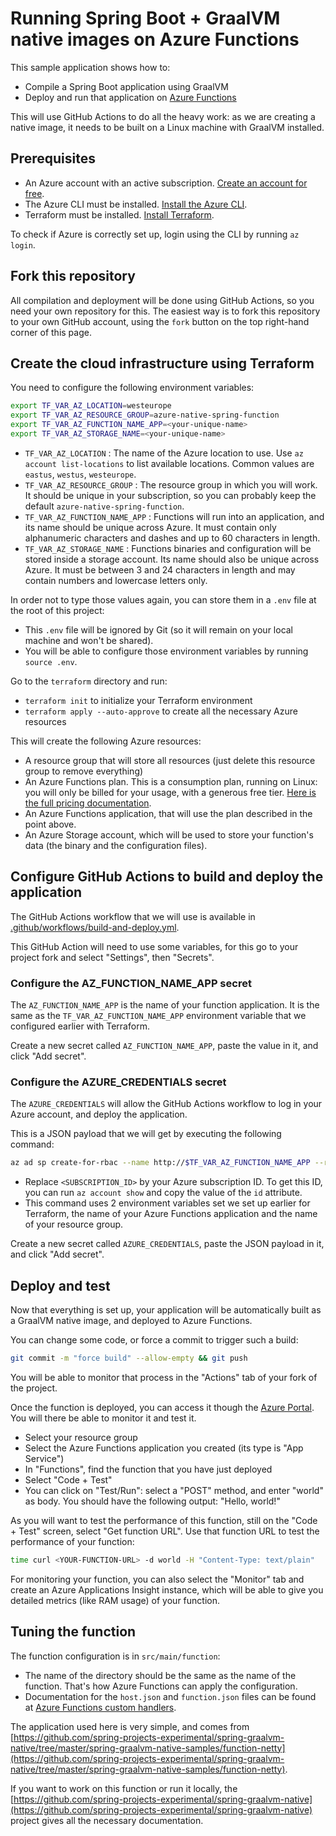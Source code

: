 # Running Spring Boot + GraalVM native images on Azure Functions

This sample application shows how to:

- Compile a Spring Boot application using GraalVM
- Deploy and run that application on [Azure Functions](https://docs.microsoft.com/azure/azure-functions/?WT.mc_id=java-0000-judubois)

This will use GitHub Actions to do all the heavy work: as we are creating a native image, it needs to be built on a Linux machine with GraalVM installed.

## Prerequisites

- An Azure account with an active subscription. [Create an account for free](https://azure.microsoft.com/free/?WT.mc_id=java-0000-judubois).
- The Azure CLI must be installed. [Install the Azure CLI](https://docs.microsoft.com/cli/azure/install-azure-cli/?WT.mc_id=java-0000-judubois).
- Terraform must be installed. [Install Terraform](https://www.terraform.io/).

To check if Azure is correctly set up, login using the CLI by running `az login`.

## Fork this repository

All compilation and deployment will be done using GitHub Actions, so you need your own repository for this.
The easiest way is to fork this repository to your own GitHub account, using the `fork` button on the top right-hand corner of this page.

## Create the cloud infrastructure using Terraform

You need to configure the following environment variables:

```bash
export TF_VAR_AZ_LOCATION=westeurope
export TF_VAR_AZ_RESOURCE_GROUP=azure-native-spring-function
export TF_VAR_AZ_FUNCTION_NAME_APP=<your-unique-name>
export TF_VAR_AZ_STORAGE_NAME=<your-unique-name>
```

- `TF_VAR_AZ_LOCATION` : The name of the Azure location to use. Use `az account list-locations` to list available locations. Common values are `eastus`, `westus`, `westeurope`.
- `TF_VAR_AZ_RESOURCE_GROUP` : The resource group in which you will work. It should be unique in your subscription, so you can probably keep the default `azure-native-spring-function`.
- `TF_VAR_AZ_FUNCTION_NAME_APP` : Functions will run into an application, and its name should be unique across Azure. It must contain only alphanumeric characters and dashes and up to 60 characters in length.
- `TF_VAR_AZ_STORAGE_NAME` : Functions binaries and configuration will be stored inside a storage account. Its name should also be unique across Azure. It must be between 3 and 24 characters in length and may contain numbers and lowercase letters only.

In order not to type those values again, you can store them in a `.env` file at the root of this project:

- This `.env` file will be ignored by Git (so it will remain on your local machine and won't be shared).
- You will be able to configure those environment variables by running `source .env`.

Go to the `terraform` directory and run:

- `terraform init` to initialize your Terraform environment
- `terraform apply --auto-approve` to create all the necessary Azure resources

This will create the following Azure resources:

- A resource group that will store all resources (just delete this resource group to remove everything)
- An Azure Functions plan. This is a consumption plan, running on Linux: you will only be billed for your usage, with a generous free tier.
[Here is the full pricing documentation](https://azure.microsoft.com/pricing/details/functions/?WT.mc_id=java-0000-judubois).
- An Azure Functions application, that will use the plan described in the point above.
- An Azure Storage account, which will be used to store your function's data (the binary and the configuration files).

## Configure GitHub Actions to build and deploy the application

The GitHub Actions workflow that we will use is available in [.github/workflows/build-and-deploy.yml](.github/workflows/build-and-deploy.yml).

This GitHub Action will need to use some variables, for this go to your project fork and select "Settings", then "Secrets".

### Configure the AZ_FUNCTION_NAME_APP secret

The `AZ_FUNCTION_NAME_APP` is the name of your function application. It is the same as the `TF_VAR_AZ_FUNCTION_NAME_APP`
environment variable that we configured earlier with Terraform.

Create a new secret called `AZ_FUNCTION_NAME_APP`, paste the value in it, and click "Add secret".

### Configure the AZURE_CREDENTIALS secret

The `AZURE_CREDENTIALS` will allow the GitHub Actions workflow to log in your Azure account, and deploy the application.

This is a JSON payload that we will get by executing the following command:

```bash
az ad sp create-for-rbac --name http://$TF_VAR_AZ_FUNCTION_NAME_APP --role contributor --scopes /subscriptions/<SUBSCRIPTION_ID>/resourceGroups/$TF_VAR_AZ_RESOURCE_GROUP --sdk-auth
```

- Replace `<SUBSCRIPTION_ID>` by your Azure subscription ID. To get this ID, you can run `az account show` and copy the value of the `id` attribute.
- This command uses 2 environment variables set we set up earlier for Terraform, the name of your Azure Functions application and the name of your resource group.

Create a new secret called `AZURE_CREDENTIALS`, paste the JSON payload in it, and click "Add secret".

## Deploy and test

Now that everything is set up, your application will be automatically built as a GraalVM native image, and deployed to Azure Functions.

You can change some code, or force a commit to trigger such a build:

```bash
git commit -m "force build" --allow-empty && git push
```

You will be able to monitor that process in the "Actions" tab of your fork of the project.

Once the function is deployed, you can access it though the [Azure Portal](https://portal.azure.com/?WT.mc_id=java-0000-judubois). You will there be able to monitor it and test it.

- Select your resource group
- Select the Azure Functions application you created (its type is "App Service")
- In "Functions", find the function that you have just deployed
- Select "Code + Test"
- You can click on "Test/Run": select a "POST" method, and enter "world" as body. You should have the following output: "Hello, world!"

As you will want to test the performance of this function, still on the "Code + Test" screen, select "Get function URL". Use that function URL to test the performance of your function:

```bash
time curl <YOUR-FUNCTION-URL> -d world -H "Content-Type: text/plain"
```

For monitoring your function, you can also select the "Monitor" tab and create an Azure Applications Insight instance, which will be able to give you detailed metrics (like RAM usage) of your function.

## Tuning the function

The function configuration is in `src/main/function`:

- The name of the directory should be the same as the name of the function. That's how Azure Functions can apply the configuration.
- Documentation for the `host.json` and `function.json` files can be found at [Azure Functions custom handlers](https://docs.microsoft.com/azure/azure-functions/functions-custom-handlers/?WT.mc_id=java-0000-judubois).

The application used here is very simple, and comes from [https://github.com/spring-projects-experimental/spring-graalvm-native/tree/master/spring-graalvm-native-samples/function-netty](https://github.com/spring-projects-experimental/spring-graalvm-native/tree/master/spring-graalvm-native-samples/function-netty).

If you want to work on this function or run it locally, the [https://github.com/spring-projects-experimental/spring-graalvm-native](https://github.com/spring-projects-experimental/spring-graalvm-native) project gives all the necessary documentation.
